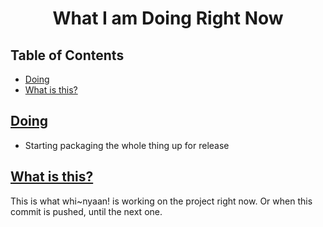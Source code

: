 <h1 align="center" style="font-weight: bold">
    What I am Doing Right Now
</h1>


<div class="toc"><h2 id="toc"><b><a href="#toc">Table of Contents</a></b></h2>
<ul><li><a href="#doing">Doing</a></li><li><a href="#what-is-this">What is this?</a></li></ul></div>

<h2 id="doing"><b><a href="#doing">Doing</a></b></h2>

- Starting packaging the whole thing up for release

<h2 id="what-is-this"><b><a href="#what-is-this">What is this?</a></b></h2>

This is what whi~nyaan! is working on the project right now. Or when this commit is pushed, until the next one.
